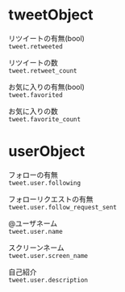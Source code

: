 # tweetObject

リツイートの有無(bool)  
`tweet.retweeted`

リツイートの数  
`tweet.retweet_count`

お気に入りの有無(bool)  
`tweet.favorited`

お気に入りの数  
`tweet.favorite_count`

# userObject

フォローの有無  
`tweet.user.following`

フォローリクエストの有無  
`tweet.user.follow_request_sent`

@ユーザネーム  
`tweet.user.name`

スクリーンネーム  
`tweet.user.screen_name`

自己紹介  
`tweet.user.description`